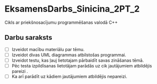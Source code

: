 # EksamensDarbs_Sinicina_2PT_2
Cikls ar priekšnosacījumu programmēšanas valodā C++

## Darbu saraksts

- [ ] Izveidot macību materiālu par tēmu.
- [ ] Izveidot divas UML diagrammas atbilstošas programmai.
- [ ] Izveidot testu, kas ļauj lietotajam pārbaidīt savas zināšanas tēmā.
- [ ] Pēc testa izpildīsanas lietotājam parādās uz cik jautājumiem atbildējis pareizi .
- [ ] Ka arī parādīt uz kādiem jautājumiem atbildējis nepareizi.
